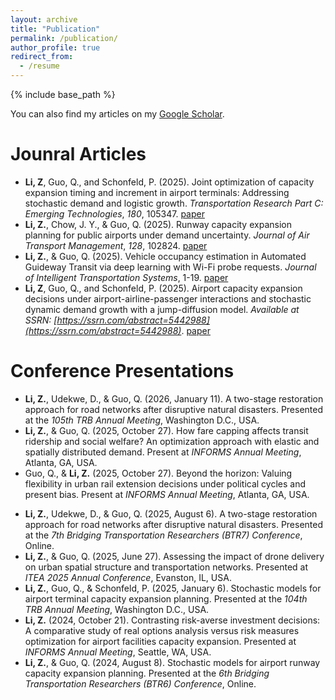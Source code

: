 ```yaml
---
layout: archive
title: "Publication"
permalink: /publication/
author_profile: true
redirect_from:
  - /resume
---
```


{% include base_path %}

You can also find my articles on my [Google Scholar](https://scholar.google.com/citations?user=3nrmMOUAAAAJ&hl=en).


Jounral Articles
======
* **Li, Z**, Guo, Q., and Schonfeld, P. (2025). Joint optimization of capacity expansion timing and increment in airport terminals: Addressing stochastic demand and logistic growth. *Transportation Research Part C: Emerging Technologies*, *180*, 105347. [paper](https://doi.org/10.1016/j.trc.2025.105347)
* **Li, Z.**, Chow, J. Y., & Guo, Q. (2025). Runway capacity expansion planning for public airports under demand uncertainty. *Journal of Air Transport Management*, *128*, 102824. [paper](https://doi.org/10.1016/j.jairtraman.2025.102824)
* **Li, Z.**, & Guo, Q. (2025). Vehicle occupancy estimation in Automated Guideway Transit via deep learning with Wi-Fi probe requests. *Journal of Intelligent Transportation Systems*, 1-19. [paper](https://doi.org/10.1080/15472450.2025.2499590)
* **Li, Z**, Guo, Q., and Schonfeld, P. (2025). Airport capacity expansion decisions under airport-airline-passenger interactions and stochastic dynamic demand growth with a jump-diffusion model. *Available at SSRN: [https://ssrn.com/abstract=5442988](https://ssrn.com/abstract=5442988)*. [paper](https://dx.doi.org/10.2139/ssrn.5442988)


  
Conference Presentations
======
* **Li, Z.**, Udekwe, D., & Guo, Q. (2026, January 11). A two-stage restoration approach for road networks after disruptive natural disasters. Presented at the *105th TRB Annual Meeting*, Washington D.C., USA.
* **Li, Z.**, & Guo, Q. (2025, October 27). How fare capping affects transit ridership and social welfare? An optimization approach with elastic and spatially distributed demand. Present at *INFORMS Annual Meeting*, Atlanta, GA, USA.
* Guo, Q., & **Li, Z.**  (2025, October 27). Beyond the horizon: Valuing flexibility in urban rail extension decisions under political cycles and present bias. Present at *INFORMS Annual Meeting*, Atlanta, GA, USA.
<!-- * Guo, Q., **Li, Z.**, & Zhou, X. (2025, September 17). Choice-based modeling for scalable implementation: A data-driven approach to breaking the vicious cycle in public transit. Present at *2025 Modeling Mobility Conference*, Minneapolis, MN, USA. -->
* **Li, Z.**, Udekwe, D., & Guo, Q. (2025, August 6). A two-stage restoration approach for road networks after disruptive natural disasters. Presented at the *7th Bridging Transportation Researchers (BTR7) Conference*, Online.
* **Li, Z.**, & Guo, Q. (2025, June 27). Assessing the impact of drone delivery on urban spatial structure and transportation networks. Presented at *ITEA 2025 Annual Conference*, Evanston, IL, USA.
* **Li, Z.**, Guo, Q., & Schonfeld, P. (2025, January 6). Stochastic models for airport terminal capacity expansion planning. Presented at the *104th TRB Annual Meeting*, Washington D.C., USA.
* **Li, Z.** (2024, October 21). Contrasting risk-averse investment decisions: A comparative study of real options analysis versus risk measures optimization for airport facilities capacity expansion. Presented at *INFORMS Annual Meeting*, Seattle, WA, USA.
* **Li, Z.**, & Guo, Q. (2024, August 8). Stochastic models for airport runway capacity expansion planning. Presented at the *6th Bridging Transportation Researchers (BTR6) Conference*, Online.

